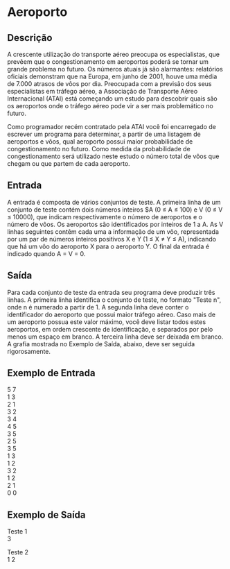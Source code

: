# Aeroporto 

## Descrição

A crescente utilização do transporte aéreo preocupa os especialistas, que prevêem que o congestionamento em aeroportos poderá se tornar um grande problema no futuro. Os números atuais já são alarmantes: relatórios oficiais demonstram que na Europa, em junho de 2001, houve uma média de 7.000 atrasos de vôos por dia. Preocupada com a previsão dos seus especialistas em tráfego aéreo, a Associação de Transporte Aéreo Internacional (ATAI) está começando um estudo para descobrir quais são os aeroportos onde o tráfego aéreo pode vir a ser mais problemático no futuro.

Como programador recém contratado pela ATAI você foi encarregado de escrever um programa para determinar, a partir de uma listagem de aeroportos e vôos, qual aeroporto possui maior probabilidade de congestionamento no futuro. Como medida da probabilidade de congestionamento será utilizado neste estudo o número total de vôos que chegam ou que partem de cada aeroporto.

## Entrada
A entrada é composta de vários conjuntos de teste. A primeira linha de um conjunto de teste contém dois números inteiros $A (0 ≤ A ≤ 100) e V (0 ≤ V ≤ 10000), que indicam respectivamente o número de aeroportos e o número de vôos. Os aeroportos são identificados por inteiros de 1 a A. As V linhas seguintes contêm cada uma a informação de um vôo, representada por um par de números inteiros positivos X e Y (1 ≤ X ≠ Y ≤ A), indicando que há um vôo do aeroporto X para o aeroporto Y. O final da entrada é indicado quando A = V = 0.

## Saída
Para cada conjunto de teste da entrada seu programa deve produzir três linhas. A primeira linha identifica o conjunto de teste, no formato "Teste n", onde n é numerado a partir de 1. A segunda linha deve conter o identificador do aeroporto que possui maior tráfego aéreo. Caso mais de um aeroporto possua este valor máximo, você deve listar todos estes aeroportos, em ordem crescente de identificação, e separados por pelo menos um espaço em branco. A terceira linha deve ser deixada em branco. A grafia mostrada no Exemplo de Saída, abaixo, deve ser seguida rigorosamente.

## Exemplo de Entrada
5 7  
1 3  
2 1  
3 2  
3 4  
4 5  
3 5  
2 5  
3 5  
1 3  
1 2  
3 2  
1 2  
2 1  
0 0  

## Exemplo de Saída
Teste 1  
3  

Teste 2  
1 2  